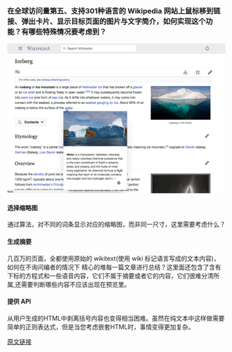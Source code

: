 ### 在全球访问量第五、支持301种语言的 Wikipedia 网站上鼠标移到链接、弹出卡片、显示目标页面的图片与文字简介，如何实现这个功能？有哪些特殊情况要考虑到？
![](../preview-cards.png)

#### 选择缩略图

通过算法，对不同的词条显示对应的缩略图，而非同一尺寸，这里需要考虑什么？
#### 生成摘要

几百万的页面，全都使用原始的 wikitext(使用 wiki 标记语言写成的文本内容)，如何在不询问编者的情况下
精心的堆每一篇文章进行总结？这里面还包含了含有下标的方程式和一些语音内容，它们不属于摘要或者它的内容，它们很难分清所属,还需要判断哪些内容不应该出现在预览里。
#### 提供 API
从用户生成的HTML中剥离括号内容也变得相当困难。虽然在纯文本中这样做需要简单的正则表达式，但是当您考虑嵌套HTML时，事情变得更加复杂。


[原文链接](https://blog.wikimedia.org/2018/04/20/why-it-took-a-long-time-to-build-that-tiny-link-preview-on-wikipedia/?utm_source=wanqu.co&utm_campaign=Wanqu+Daily&utm_medium=website)
